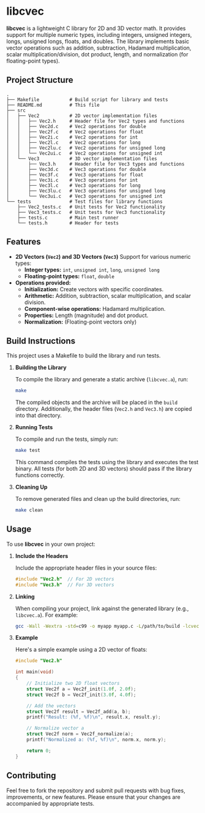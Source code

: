 # libcvec

**libcvec** is a lightweight C library for 2D and 3D vector math. It provides support for multiple numeric types, including integers, unsigned integers, longs, unsigned longs, floats, and doubles. The library implements basic vector operations such as addition, subtraction, Hadamard multiplication, scalar multiplication/division, dot product, length, and normalization (for floating-point types).

## Project Structure

```plaintext
.
├── Makefile           # Build script for library and tests
├── README.md          # This file
├── src
│   ├── Vec2           # 2D vector implementation files
│   │   ├── Vec2.h     # Header file for Vec2 types and functions
│   │   ├── Vec2d.c    # Vec2 operations for double
│   │   ├── Vec2f.c    # Vec2 operations for float
│   │   ├── Vec2i.c    # Vec2 operations for int
│   │   ├── Vec2l.c    # Vec2 operations for long
│   │   ├── Vec2lu.c   # Vec2 operations for unsigned long
│   │   └── Vec2ui.c   # Vec2 operations for unsigned int
│   └── Vec3           # 3D vector implementation files
│       ├── Vec3.h     # Header file for Vec3 types and functions
│       ├── Vec3d.c    # Vec3 operations for double
│       ├── Vec3f.c    # Vec3 operations for float
│       ├── Vec3i.c    # Vec3 operations for int
│       ├── Vec3l.c    # Vec3 operations for long
│       ├── Vec3lu.c   # Vec3 operations for unsigned long
│       └── Vec3ui.c   # Vec3 operations for unsigned int
└── tests              # Test files for library functions
    ├── Vec2_tests.c   # Unit tests for Vec2 functionality
    ├── Vec3_tests.c   # Unit tests for Vec3 functionality
    ├── tests.c        # Main test runner
    └── tests.h        # Header for tests
```

## Features

- **2D Vectors (`Vec2`) and 3D Vectors (`Vec3`)**
  Support for various numeric types:
  - **Integer types:** `int`, `unsigned int`, `long`, `unsigned long`
  - **Floating-point types:** `float`, `double`
- **Operations provided:**
  - **Initialization:** Create vectors with specific coordinates.
  - **Arithmetic:** Addition, subtraction, scalar multiplication, and scalar division.
  - **Component-wise operations:** Hadamard multiplication.
  - **Properties:** Length (magnitude) and dot product.
  - **Normalization:** (Floating-point vectors only)

## Build Instructions

This project uses a Makefile to build the library and run tests.

1. **Building the Library**

   To compile the library and generate a static archive (`libcvec.a`), run:

   ```bash
   make
   ```

   The compiled objects and the archive will be placed in the `build` directory. Additionally, the header files (`Vec2.h` and `Vec3.h`) are copied into that directory.

2. **Running Tests**

   To compile and run the tests, simply run:

   ```bash
   make test
   ```

   This command compiles the tests using the library and executes the test binary. All tests (for both 2D and 3D vectors) should pass if the library functions correctly.

3. **Cleaning Up**

   To remove generated files and clean up the build directories, run:

   ```bash
   make clean
   ```

## Usage

To use **libcvec** in your own project:

1. **Include the Headers**

   Include the appropriate header files in your source files:

   ```c
   #include "Vec2.h"  // For 2D vectors
   #include "Vec3.h"  // For 3D vectors
   ```

2. **Linking**

   When compiling your project, link against the generated library (e.g., `libcvec.a`). For example:

   ```bash
   gcc -Wall -Wextra -std=c99 -o myapp myapp.c -L/path/to/build -lcvec
   ```

3. **Example**

   Here's a simple example using a 2D vector of floats:

   ```c
   #include "Vec2.h"

   int main(void)
   {
       // Initialize two 2D float vectors
       struct Vec2f a = Vec2f_init(1.0f, 2.0f);
       struct Vec2f b = Vec2f_init(3.0f, 4.0f);

       // Add the vectors
       struct Vec2f result = Vec2f_add(a, b);
       printf("Result: (%f, %f)\n", result.x, result.y);

       // Normalize vector a
       struct Vec2f norm = Vec2f_normalize(a);
       printf("Normalized a: (%f, %f)\n", norm.x, norm.y);

       return 0;
   }
   ```

## Contributing

Feel free to fork the repository and submit pull requests with bug fixes, improvements, or new features. Please ensure that your changes are accompanied by appropriate tests.
